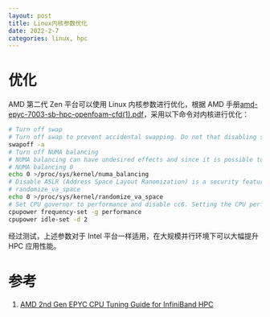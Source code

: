 ```yaml
---
layout: post
title: Linux内核参数优化
date: 2022-2-7
categories: linux, hpc
---
```


# 优化

AMD 第二代 Zen 平台可以使用 Linux 内核参数进行优化，根据 AMD 手册[amd-epyc-7003-sb-hpc-openfoam-cfd(1).pdf]()，采用以下命令对内核进行优化：

```bash
# Turn off swap
# Turn off swap to prevent accidental swapping. Do not that disabling swap without sufficient memory can have undesired effects
swapoff -a
# Turn off NUMA balancing
# NUMA balancing can have undesired effects and since it is possible to bind the ranks and memory in HPC, this setting is not needed
# NUMA balancing 0
echo 0 >/proc/sys/kernel/numa_balancing
# Disable ASLR (Address Space Layout Ranomization) is a security feature used to prevent the exploitation of memory vulnerabilities
# randomize_va_space
echo 0 >/proc/sys/kernel/randomize_va_space
# Set CPU governor to performance and disable cc6. Setting the CPU perfomance to governor to perfomrnaces ensures max performances at all times. Disabling cc6 ensures that deeper CPU sleep states are not entered.
cpupower frequency-set -g performance
cpupower idle-set -d 2
```

经过测试，上述参数对于 Intel 平台一样适用，在大规模并行环境下可以大幅提升 HPC 应用性能。

# 参考

1. [AMD 2nd Gen EPYC CPU Tuning Guide for InfiniBand HPC](https://hpcadvisorycouncil.atlassian.net/wiki/spaces/HPCWORKS/pages/1280442391/AMD+2nd+Gen+EPYC+CPU+Tuning+Guide+for+InfiniBand+HPC)